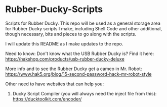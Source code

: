 # Rubber-Ducky-Scripts
Scripts for Rubber Ducky.
This repo will be used as a general storage area for Rubber Ducky scripts I make, including Shell Code and other additional,
though necessary, bits and pieces to go along with the scripts.

I will update this README as I make updates to the repo.

Need to know:
Don't know what the USB Rubber Ducky is? Find it here: https://hakshop.com/products/usb-rubber-ducky-deluxe

More info and to see the Rubber Ducky get a cameo in Mr. Robot: https://www.hak5.org/blog/15-second-password-hack-mr-robot-style

Other need to have websites that can help you:
1. Ducky Script Compiler (you will always need the inject file from this): https://ducktoolkit.com/encoder/
